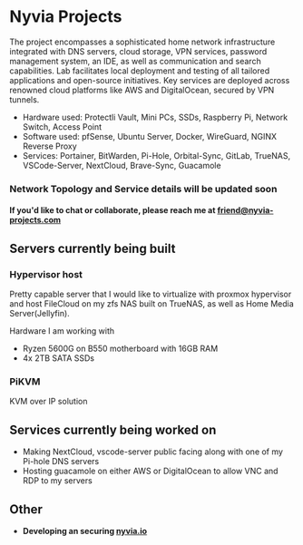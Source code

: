 # Nyvia Projects
The project encompasses a sophisticated home network infrastructure integrated with DNS servers, cloud storage, VPN services, password management system, an IDE, as well as communication and search capabilities. Lab facilitates local deployment and testing of all tailored applications and open-source initiatives. Key services are deployed across renowned cloud platforms like AWS and DigitalOcean, secured by VPN tunnels.

- Hardware used: Protectli Vault, Mini PCs, SSDs, Raspberry Pi, Network Switch, Access Point
- Software used: pfSense, Ubuntu Server, Docker, WireGuard, NGINX Reverse Proxy
- Services: Portainer, BitWarden, Pi-Hole, Orbital-Sync, GitLab, TrueNAS, VSCode-Server, NextCloud, Brave-Sync, Guacamole

### Network Topology and Service details will be updated soon

#### If you'd like to chat or collaborate, please reach me at friend@nyvia-projects.com 

## Servers currently being built
### Hypervisor host
Pretty capable server that I would like to virtualize with proxmox hypervisor and host FileCloud on my zfs NAS built on TrueNAS, as well as Home Media Server(Jellyfin).

Hardware I am working with
- Ryzen 5600G on B550 motherboard with 16GB RAM
- 4x 2TB SATA SSDs 

### PiKVM 
KVM over IP solution

## Services currently being worked on
- Making NextCloud, vscode-server public facing along with one of my Pi-hole DNS servers
- Hosting guacamole on either AWS or DigitalOcean to allow VNC and RDP to my servers

## Other
- **Developing an securing [nyvia.io](https://nyvia.io)**